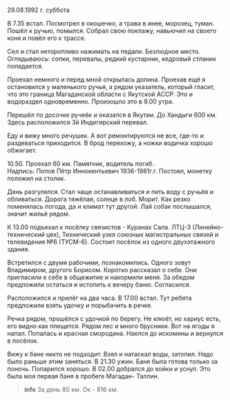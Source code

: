 29.08.1992 г. суббота

В 7.35 встал. 
Посмотрел в окошечко, а трава в инее,  морозец, туман. 
Пошёл к ручью, помылся. 
Собрал свою поклажу, навьючил на своего коня и повёл его к трассе. 

Сел и стал неторопливо нажимать на педали. 
Безлюдное место. 
Оглядываюсь: сопки, перевалы, редкий кустарник, кедровый стланик попадается.

Проехал немного и перед мной открылась долина. 
Проехав ещё я остановился у маленького ручья, а рядом указатель, который гласит, что это граница Магаданской области с Якутской АССР. 
Это и водораздел одновременно. 
Произошло это в 9.00 утра.

Перешёл по досочке ручеёк и оказался в Якутии. 
До Хандыги 600 км. 
Здесь расположился 3й Индигирский перевал. 

Еду и вижу много речушек. А вот ремонтируются не все, где-то и раздеваться приходится. В брод перехожу, а ножки водичка хорошо обжигает.

10.50. Проехал 60 км. 
Памятник, водитель погиб.  
Надпись: Попов Пётр Иннокентьевич 1936-1981г.г. 
Постоял, монетку положил на столик.

День разгулялся. Стал чаще останавливаться и пить воду с ручьёв и обливаться. Дорога тяжёлая, солнце в лоб. Морит. 
Как резко поменялась погода, да и климат тут другой. 
Лай собак послышался, значит жильё рядом.

К 13.00 подъехал к посёлку связистов - Куранах Сала. 
ЛТЦ-3 (Линейно-технический цех), Технический узел союзных магистральных связей и телевидения №6 (ТУСМ-6). 
Состоит посёлок из одного двухэтажного здания. 

Встретился с двумя рабочими, познакомились. 
Одного зовут Владимиром, другого Борисом. 
Коротко рассказал о себе. 
Они пригласили к себе в общежитие и накормили меня. 
За обедом предложили остаться и истопить к вечеру баню. 
Согласился.

Расположился и прилёг на два часа. 
В 17.00 встал. 
Тут ребята предложили взять удочку и порыбачить в речке. 

Речка рядом, прошёлся с удочкой по берегу. Не клюёт, но хариус есть, его видно как плещется. 
Рядом лес и много брусники. 
Вот на ягоды я напал. Попалась и красная смородина. 
Наелся до искомины и вернулся в посёлок. 

Вижу к бане никто не подходит. Взял и натаскал воды, затопил. Надо было раньше этим заняться. 
В 21.30 ужин. 
Баня была готова только за поночь. 
Попарился хорошо. 
В 02.00 добрался до койки и уснул. 
Это была моя первая баня в пробеге Магадан- Таллин.
> **info**
За день 80 км. Ок - 816 км.